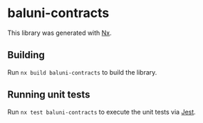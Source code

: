 # baluni-contracts

This library was generated with [Nx](https://nx.dev).

## Building

Run `nx build baluni-contracts` to build the library.

## Running unit tests

Run `nx test baluni-contracts` to execute the unit tests via [Jest](https://jestjs.io).
